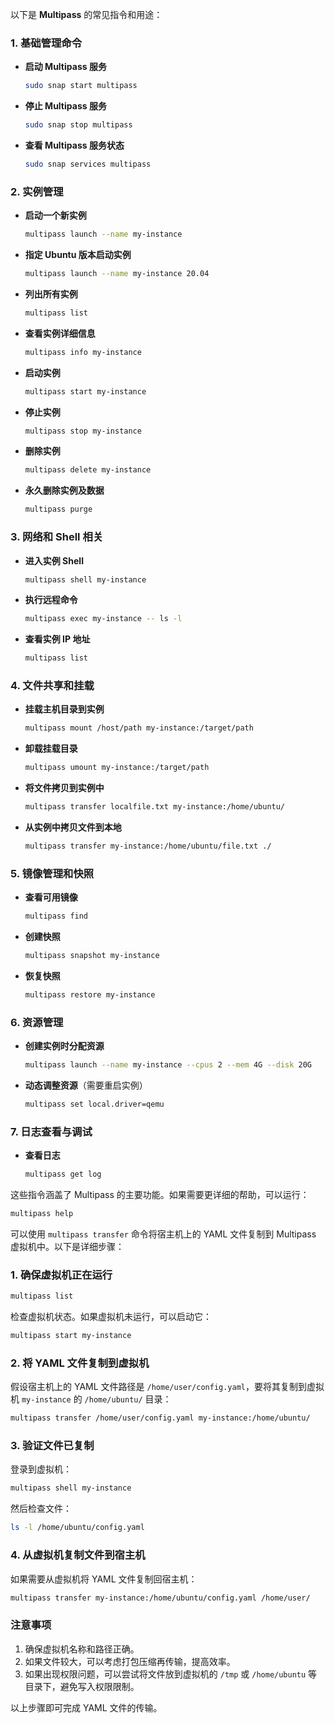 以下是 **Multipass** 的常见指令和用途：  

### **1. 基础管理命令**  
- **启动 Multipass 服务**  
  ```bash
  sudo snap start multipass
  ```  
- **停止 Multipass 服务**  
  ```bash
  sudo snap stop multipass
  ```  
- **查看 Multipass 服务状态**  
  ```bash
  sudo snap services multipass
  ```

### **2. 实例管理**  
- **启动一个新实例**  
  ```bash
  multipass launch --name my-instance
  ```  
- **指定 Ubuntu 版本启动实例**  
  ```bash
  multipass launch --name my-instance 20.04
  ```  
- **列出所有实例**  
  ```bash
  multipass list
  ```  
- **查看实例详细信息**  
  ```bash
  multipass info my-instance
  ```  
- **启动实例**  
  ```bash
  multipass start my-instance
  ```  
- **停止实例**  
  ```bash
  multipass stop my-instance
  ```  
- **删除实例**  
  ```bash
  multipass delete my-instance
  ```  
- **永久删除实例及数据**  
  ```bash
  multipass purge
  ```

### **3. 网络和 Shell 相关**  
- **进入实例 Shell**  
  ```bash
  multipass shell my-instance
  ```  
- **执行远程命令**  
  ```bash
  multipass exec my-instance -- ls -l
  ```  
- **查看实例 IP 地址**  
  ```bash
  multipass list
  ```  

### **4. 文件共享和挂载**  
- **挂载主机目录到实例**  
  ```bash
  multipass mount /host/path my-instance:/target/path
  ```  
- **卸载挂载目录**  
  ```bash
  multipass umount my-instance:/target/path
  ```  
- **将文件拷贝到实例中**  
  ```bash
  multipass transfer localfile.txt my-instance:/home/ubuntu/
  ```  
- **从实例中拷贝文件到本地**  
  ```bash
  multipass transfer my-instance:/home/ubuntu/file.txt ./
  ```

### **5. 镜像管理和快照**  
- **查看可用镜像**  
  ```bash
  multipass find
  ```  
- **创建快照**  
  ```bash
  multipass snapshot my-instance
  ```  
- **恢复快照**  
  ```bash
  multipass restore my-instance
  ```  

### **6. 资源管理**  
- **创建实例时分配资源**  
  ```bash
  multipass launch --name my-instance --cpus 2 --mem 4G --disk 20G
  ```  
- **动态调整资源**（需要重启实例）  
  ```bash
  multipass set local.driver=qemu
  ```  

### **7. 日志查看与调试**  
- **查看日志**  
  ```bash
  multipass get log
  ```  

这些指令涵盖了 Multipass 的主要功能。如果需要更详细的帮助，可以运行：  
```bash
multipass help
```


可以使用 `multipass transfer` 命令将宿主机上的 YAML 文件复制到 Multipass 虚拟机中。以下是详细步骤：  

### **1. 确保虚拟机正在运行**  
```bash
multipass list
```
检查虚拟机状态。如果虚拟机未运行，可以启动它：  
```bash
multipass start my-instance
```

### **2. 将 YAML 文件复制到虚拟机**  
假设宿主机上的 YAML 文件路径是 `/home/user/config.yaml`，要将其复制到虚拟机 `my-instance` 的 `/home/ubuntu/` 目录：  
```bash
multipass transfer /home/user/config.yaml my-instance:/home/ubuntu/
```

### **3. 验证文件已复制**  
登录到虚拟机：  
```bash
multipass shell my-instance
```
然后检查文件：  
```bash
ls -l /home/ubuntu/config.yaml
```

### **4. 从虚拟机复制文件到宿主机**  
如果需要从虚拟机将 YAML 文件复制回宿主机：  
```bash
multipass transfer my-instance:/home/ubuntu/config.yaml /home/user/
```

### **注意事项**  
1. 确保虚拟机名称和路径正确。  
2. 如果文件较大，可以考虑打包压缩再传输，提高效率。  
3. 如果出现权限问题，可以尝试将文件放到虚拟机的 `/tmp` 或 `/home/ubuntu` 等目录下，避免写入权限限制。  

以上步骤即可完成 YAML 文件的传输。